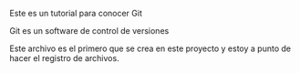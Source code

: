 Este es un tutorial para conocer Git

Git es un software de control de versiones


Este archivo es el primero que se crea en este proyecto y estoy a punto de hacer el registro de archivos.